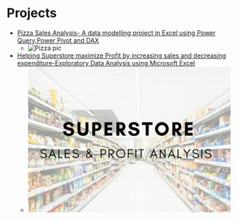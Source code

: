 # Projects
* [Pizza Sales Analysis- A data modelling project in Excel using Power Query,Power Pivot and DAX](https://medium.com/@manalid4/pizza-sales-analysis-a0f0deac28d1)
   * ![Pizza pic](https://github.com/Manali1608/portfolio/assets/85641970/9ebb73ff-bcf8-4e9d-9d98-8bd15adbdeeb)
* [Helping Superstore maximize Profit by increasing sales and decreasing expenditure-Exploratory Data Analysis using Microsoft Excel](https://medium.com/@manalid4/how-can-we-help-superstore-maximize-profit-e3b8dedd6e44)
   * ![Superstore pic](https://github.com/Manali1608/portfolio/blob/main/assets/Superstore.jpeg)

